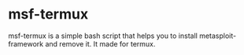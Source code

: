 # msf-termux
msf-termux is a simple bash script that helps you to install metasploit-framework and remove it. It made for termux.
